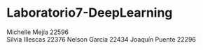 # Laboratorio7-DeepLearning
Michelle Mejía 22596  
Silvia Illescas 22376
Nelson García 22434
Joaquín Puente 22296
